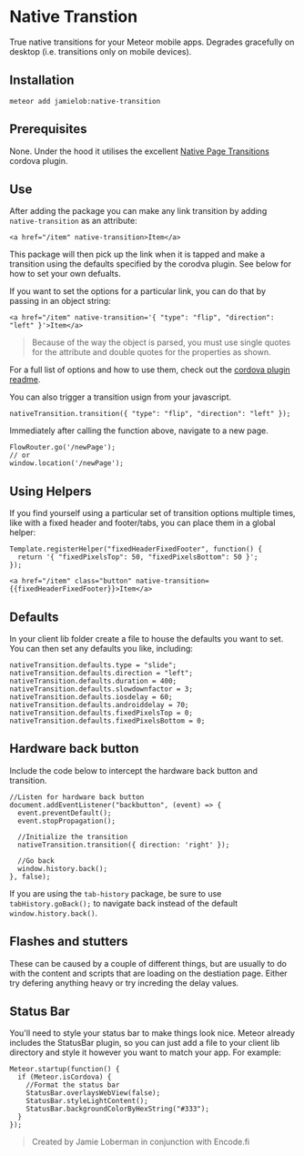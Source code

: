 # Native Transtion

True native transitions for your Meteor mobile apps.   Degrades gracefully on desktop (i.e. transitions only on mobile devices).

## Installation

`meteor add jamielob:native-transition`

## Prerequisites

None.  Under the hood it utilises the excellent [Native Page Transitions](http://plugins.telerik.com/cordova/plugin/native-page-transitions) cordova plugin.

## Use

After adding the package you can make any link transition by adding `native-transition` as an attribute:

```
<a href="/item" native-transition>Item</a>
```

This package will then pick up the link when it is tapped and make a transition using the defaults specified by the corodva plugin.  See below for how to set your own defualts.

If you want to set the options for a particular link, you can do that by passing in an object string:

```
<a href="/item" native-transition='{ "type": "flip", "direction": "left" }'>Item</a>
```

>Because of the way the object is parsed, you must use single quotes for the attribute and double quotes for the properties as shown.

For a full list of options and how to use them, check out the [cordova plugin readme](http://plugins.telerik.com/cordova/plugin/native-page-transitions).

You can also trigger a transition usign from your javascript.

```
nativeTransition.transition({ "type": "flip", "direction": "left" });
```

Immediately after calling the function above, navigate to a new page.

```
FlowRouter.go('/newPage');
// or
window.location('/newPage');
```


## Using Helpers

If you find yourself using a particular set of transition options multiple times, like with a fixed header and footer/tabs, you can place them in a global helper:

```
Template.registerHelper("fixedHeaderFixedFooter", function() {
  return '{ "fixedPixelsTop": 50, "fixedPixelsBottom": 50 }';
});
```

```
<a href="/item" class="button" native-transition={{fixedHeaderFixedFooter}}>Item</a>
```

## Defaults

In your client lib folder create a file to house the defaults you want to set.  You can then set any defaults you like, including:

```
nativeTransition.defaults.type = "slide";
nativeTransition.defaults.direction = "left";
nativeTransition.defaults.duration = 400;
nativeTransition.defaults.slowdownfactor = 3;
nativeTransition.defaults.iosdelay = 60;
nativeTransition.defaults.androiddelay = 70;
nativeTransition.defaults.fixedPixelsTop = 0;
nativeTransition.defaults.fixedPixelsBottom = 0;
```

## Hardware back button

Include the code below to intercept the hardware back button and transition.

```
//Listen for hardware back button
document.addEventListener("backbutton", (event) => {
  event.preventDefault();
  event.stopPropagation();

  //Initialize the transition
  nativeTransition.transition({ direction: 'right' });

  //Go back
  window.history.back();
}, false);
```

If you are using the `tab-history` package, be sure to use `tabHistory.goBack();` to navigate back instead of the default `window.history.back()`.


## Flashes and stutters

These can be caused by a couple of different things, but are usually to do with the content and scripts that are loading on the destiation page.  Either try defering anything heavy or try increding the delay values.

## Status Bar

You'll need to style your status bar to make things look nice.  Meteor already includes the StatusBar plugin, so you can just add a file to your client lib directory and style it however you want to match your app.  For example:

```
Meteor.startup(function() {
  if (Meteor.isCordova) {
    //Format the status bar
    StatusBar.overlaysWebView(false);
    StatusBar.styleLightContent();
    StatusBar.backgroundColorByHexString("#333");
  }
});
```

> Created by Jamie Loberman in conjunction with Encode.fi
